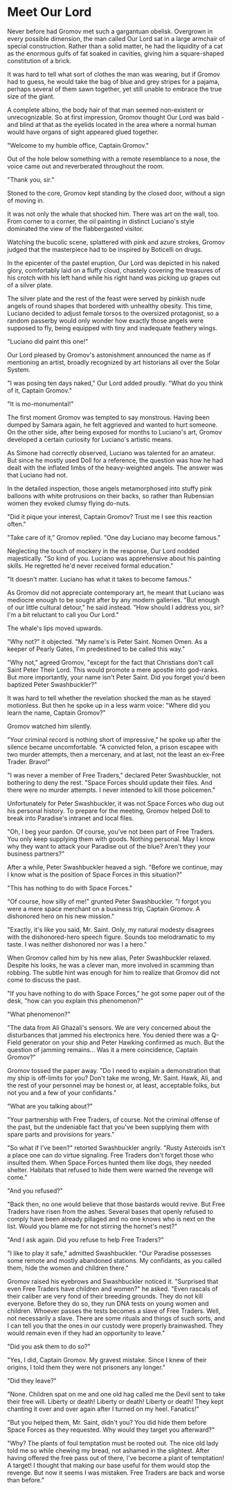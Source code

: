 # Meet Our Lord

Never before had Gromov met such a gargantuan obelisk. Overgrown in every possible dimension, the man called Our Lord sat in a large armchair of special construction. Rather than a solid matter, he had the liquidity of a cat as the enormous gulfs of fat soaked in cavities, giving him a square-shaped constitution of a brick.

It was hard to tell what sort of clothes the man was wearing, but if Gromov had to guess, he would take the bag of blue and grey stripes for a pajama, perhaps several of them sawn together, yet still unable to embrace the true size of the giant.

A complete albino, the body hair of that man seemed non-existent or unrecognizable. So at first impression, Gromov thought Our Lord was bald - and blind at that as the eyelids located in the area where a normal human would have organs of sight appeared glued together.

"Welcome to my humble office, Captain Gromov."

Out of the hole below something with a remote resemblance to a nose, the voice came out and reverberated throughout the room.

"Thank you, sir."

Stoned to the core, Gromov kept standing by the closed door, without a sign of moving in.

It was not only the whale that shocked him. There was art on the wall, too. From corner to a corner, the oil painting in distinct Luciano's style dominated the view of the flabbergasted visitor.

Watching the bucolic scene, splattered with pink and azure strokes, Gromov judged that the masterpiece had to be inspired by Boticelli on drugs.

In the epicenter of the pastel eruption, Our Lord was depicted in his naked glory, comfortably laid on a fluffy cloud, chastely covering the treasures of his crotch with his left hand while his right hand was picking up grapes out of a silver plate.

The silver plate and the rest of the feast were served by pinkish nude angels of round shapes that bordered with unhealthy obesity. This time, Luciano decided to adjust female torsos to the oversized protagonist, so a random passerby would only wonder how exactly those angels were supposed to fly, being equipped with tiny and inadequate feathery wings.

"Luciano did paint this one!"

Our Lord pleased by Gromov's astonishment announced the name as if mentioning an artist, broadly recognized by art historians all over the Solar System.

"I was posing ten days naked," Our Lord added proudly. "What do you think of it, Captain Gromov."

"It is mo-monumental!"

The first moment Gromov was tempted to say monstrous. Having been dumped by Samara again, he felt aggrieved and wanted to hurt someone. On the other side, after being exposed for months to Luciano's art, Gromov developed a certain curiosity for Luciano's artistic means.

As Simone had correctly observed, Luciano was talented for an amateur. But since he mostly used Doll for a reference, the question was how he had dealt with the inflated limbs of the heavy-weighted angels. The answer was that Luciano had not.

In the detailed inspection, those angels metamorphosed into stuffy pink balloons with white protrusions on their backs, so rather than Rubensian women they evoked clumsy flying do-nuts.

"Did it pique your interest, Captain Gromov? Trust me I see this reaction often."

"Take care of it," Gromov replied. "One day Luciano may become famous."

Neglecting the touch of mockery in the response, Our Lord nodded majestically. "So kind of you. Luciano was apprehensive about his painting skills. He regretted he'd never received formal education."

"It doesn't matter. Luciano has what it takes to become famous."

As Gromov did not appreciate contemporary art, he meant that Luciano was mediocre enough to be sought after by any modern galleries. "But enough of our little cultural detour," he said instead. "How should I address you, sir? I'm a bit reluctant to call you Our Lord."

The whale's lips moved upwards.

"Why not?" it objected. "My name's is Peter Saint. Nomen Omen. As a keeper of Pearly Gates, I'm predestined to be called this way."

"Why not," agreed Gromov, "except for the fact that Christians don't call Saint Peter Their Lord. This would promote a mere apostle into god-ranks. But more importantly, your name isn't Peter Saint. Did you forget you'd been baptized Peter Swashbuckler?"

It was hard to tell whether the revelation shocked the man as he stayed motionless. But then he spoke up in a less warm voice: "Where did you learn the name, Captain Gromov?"

Gromov watched him silently.

"Your criminal record is nothing short of impressive," he spoke up after the silence became uncomfortable. "A convicted felon, a prison escapee with two murder attempts, then a mercenary, and at last, not the least an ex-Free Trader. Bravo!"

"I was never a member of Free Traders," declared Peter Swashbuckler, not bothering to deny the rest. "Space Forces should update their files. And there were no murder attempts. I never intended to kill those policemen."

Unfortunately for Peter Swashbuckler, it was not Space Forces who dug out his personal history. To prepare for the meeting, Gromov helped Doll to break into Paradise's intranet and local files.

"Oh, I beg your pardon. Of course, you've not been part of Free Traders. You only keep supplying them with goods. Nothing personal. May I know why they want to attack your Paradise out of the blue? Aren't they your business partners?"

After a while, Peter Swashbuckler heaved a sigh. "Before we continue, may I know what is the position of Space Forces in this situation?"

"This has nothing to do with Space Forces."

"Of course, how silly of me!" grunted Peter Swashbuckler. "I forgot you were a mere space merchant on a business trip, Captain Gromov. A dishonored hero on his new mission."

"Exactly, it's like you said, Mr. Saint. Only, my natural modesty disagrees with the dishonored-hero speech figure. Sounds too melodramatic to my taste. I was neither dishonored nor was I a hero."

When Gromov called him by his new alias, Peter Swashbuckler relaxed. Despite his looks, he was a clever man, more involved in scamming than robbing. The subtle hint was enough for him to realize that Gromov did not come to discuss the past.

"If you have nothing to do with Space Forces," he got some paper out of the desk, "how can you explain this phenomenon?"

"What phenomenon?"

"The data from Ali Ghazali's sensors. We are very concerned about the disturbances that jammed his electronics here. You denied there was a Q-Field generator on your ship and Peter Hawking confirmed as much. But the question of jamming remains... Was it a mere coincidence, Captain Gromov?"

Gromov tossed the paper away. "Do I need to explain a demonstration that my ship is off-limits for you? Don't take me wrong, Mr. Saint. Hawk, Ali, and the rest of your personnel may be honest or, at least, acceptable folks, but not you and a few of your confidants."

"What are you talking about?"

"Your partnership with Free Traders, of course. Not the criminal offense of the past, but the undeniable fact that you've been supplying them with spare parts and provisions for years."

"So what if I've been?" retorted Swashbuckler angrily. "Rusty Asteroids isn't a place one can do virtue signaling. Free Traders don't forget those who insulted them. When Space Forces hunted them like dogs, they needed shelter. Habitats that refused to hide them were warned the revenge will come."

"And you refused?"

"Back then, no one would believe that those bastards would revive. But Free Traders have risen from the ashes. Several bases that openly refused to comply have been already pillaged and no one knows who is next on the list. Would you blame me for not stirring the hornet's nest?"

"And I ask again. Did you refuse to help Free Traders?"

"I like to play it safe," admitted Swashbuckler. "Our Paradise possesses some remote and mostly abandoned stations. My confidants, as you called them, hide the women and children there."

Gromov raised his eyebrows and Swashbuckler noticed it. "Surprised that even Free Traders have children and women?" he asked. "Even rascals of their caliber are very fond of their breeding grounds. They do not kill everyone. Before they do so, they run DNA tests on young women and children. Whoever passes the tests becomes a slave of Free Traders. Well, not necessarily a slave. There are some rituals and things of such sorts, and I can tell you that the ones in our custody were properly brainwashed. They would remain even if they had an opportunity to leave."

"Did you ask them to do so?"

"Yes, I did, Captain Gromov. My gravest mistake. Since I knew of their origins, I told them they were not prisoners any longer."

"Did they leave?"

"None. Children spat on me and one old hag called me the Devil sent to take their free will. Liberty or death! Liberty or death! Liberty or death! They kept chanting it over and over again after I turned on my heel. Fanatics!"

"But you helped them, Mr. Saint, didn't you? You did hide them before Space Forces as they requested. Why would they target you afterward?"

"Why? The plants of foul temptation must be rooted out. The nice old lady told me so while chewing my bread, not ashamed in the slightest. After having offered the free pass out of there, I've become a plant of temptation! A target! I thought that making our base useful for them would stop the revenge. But now it seems I was mistaken. Free Traders are back and worse than before."

